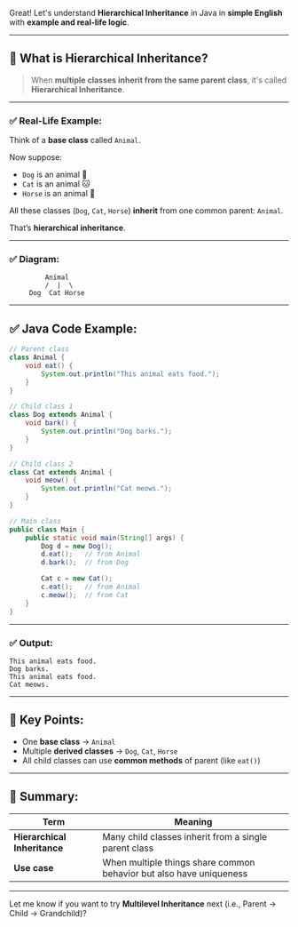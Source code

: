 Great! Let's understand **Hierarchical Inheritance** in Java in **simple English** with **example and real-life logic**.

---

## 🔷 What is Hierarchical Inheritance?

> When **multiple classes inherit from the same parent class**, it's called **Hierarchical Inheritance**.

---

### ✅ Real-Life Example:

Think of a **base class** called `Animal`.

Now suppose:

* `Dog` is an animal 🐶
* `Cat` is an animal 🐱
* `Horse` is an animal 🐴

All these classes (`Dog`, `Cat`, `Horse`) **inherit** from one common parent: `Animal`.

That’s **hierarchical inheritance**.

---

### ✅ Diagram:

```
         Animal
         /  |  \
     Dog  Cat Horse
```

---

## ✅ Java Code Example:

```java
// Parent class
class Animal {
    void eat() {
        System.out.println("This animal eats food.");
    }
}

// Child class 1
class Dog extends Animal {
    void bark() {
        System.out.println("Dog barks.");
    }
}

// Child class 2
class Cat extends Animal {
    void meow() {
        System.out.println("Cat meows.");
    }
}

// Main class
public class Main {
    public static void main(String[] args) {
        Dog d = new Dog();
        d.eat();   // from Animal
        d.bark();  // from Dog

        Cat c = new Cat();
        c.eat();   // from Animal
        c.meow();  // from Cat
    }
}
```

---

### ✅ Output:

```
This animal eats food.
Dog barks.
This animal eats food.
Cat meows.
```

---

## 🧠 Key Points:

* One **base class** → `Animal`
* Multiple **derived classes** → `Dog`, `Cat`, `Horse`
* All child classes can use **common methods** of parent (like `eat()`)

---

## 🎯 Summary:

| Term                         | Meaning                                                             |
| ---------------------------- | ------------------------------------------------------------------- |
| **Hierarchical Inheritance** | Many child classes inherit from a single parent class               |
| **Use case**                 | When multiple things share common behavior but also have uniqueness |

---

Let me know if you want to try **Multilevel Inheritance** next (i.e., Parent → Child → Grandchild)?
